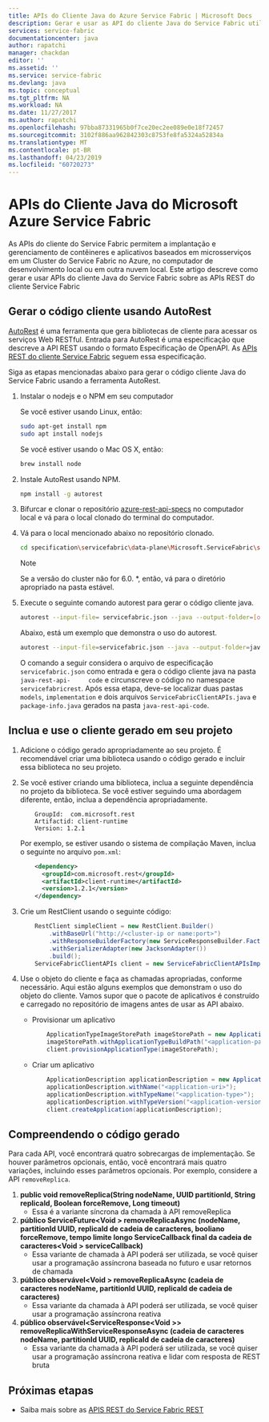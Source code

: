 ```yaml
---
title: APIs do Cliente Java do Azure Service Fabric | Microsoft Docs
description: Gerar e usar as API do cliente Java do Service Fabric utilizando a especificação API REST do cliente Service Fabric
services: service-fabric
documentationcenter: java
author: rapatchi
manager: chackdan
editor: ''
ms.assetid: ''
ms.service: service-fabric
ms.devlang: java
ms.topic: conceptual
ms.tgt_pltfrm: NA
ms.workload: NA
ms.date: 11/27/2017
ms.author: rapatchi
ms.openlocfilehash: 97bba87331965b0f7ce20ec2ee089e0e18f72457
ms.sourcegitcommit: 3102f886aa962842303c8753fe8fa5324a52834a
ms.translationtype: MT
ms.contentlocale: pt-BR
ms.lasthandoff: 04/23/2019
ms.locfileid: "60720273"
---
```

# <a name="azure-service-fabric-java-client-apis"></a>APIs do Cliente Java do Microsoft Azure Service Fabric

As APIs do cliente do Service Fabric permitem a implantação e gerenciamento de contêineres e aplicativos baseados em microsserviços em um Cluster do Service Fabric no Azure, no computador de desenvolvimento local ou em outra nuvem local. Este artigo descreve como gerar e usar APIs do cliente Java do Service Fabric sobre as APIs REST do cliente Service Fabric

## <a name="generate-the-client-code-using-autorest"></a>Gerar o código cliente usando AutoRest

[AutoRest](https://github.com/Azure/autorest) é uma ferramenta que gera bibliotecas de cliente para acessar os serviços Web RESTful. Entrada para AutoRest é uma especificação que descreve a API REST usando o formato Especificação de OpenAPI. As [APIs REST do cliente Service Fabric](https://github.com/Azure/azure-rest-api-specs/tree/master/specification/servicefabric/data-plane) seguem essa especificação.

Siga as etapas mencionadas abaixo para gerar o código cliente Java do Service Fabric usando a ferramenta AutoRest.

1. Instalar o nodejs e o NPM em seu computador

    Se você estiver usando Linux, então:
    ```bash
    sudo apt-get install npm
    sudo apt install nodejs
    ```
    Se você estiver usando o Mac OS X, então:
    ```bash
    brew install node
    ```

2. Instale AutoRest usando NPM.
    ```bash
    npm install -g autorest
    ```

3. Bifurcar e clonar o repositório [azure-rest-api-specs](https://github.com/Azure/azure-rest-api-specs) no computador local e vá para o local clonado do terminal do computador.


4. Vá para o local mencionado abaixo no repositório clonado.
    ```bash
    cd specification\servicefabric\data-plane\Microsoft.ServiceFabric\stable\6.0
    ```

    > [!NOTE]
    > Se a versão do cluster não for 6.0. *, então, vá para o diretório apropriado na pasta estável.
    >   

5. Execute o seguinte comando autorest para gerar o código cliente java.
    
    ```bash
    autorest --input-file= servicefabric.json --java --output-folder=[output-folder-name] --namespace=[namespace-of-generated-client]
    ```
   Abaixo, está um exemplo que demonstra o uso do autorest.
   
    ```bash
    autorest --input-file=servicefabric.json --java --output-folder=java-rest-api-code --namespace=servicefabricrest
    ```
   
   O comando a seguir considera o arquivo de especificação ``servicefabric.json`` como entrada e gera o código cliente java na pasta ``java-rest-api-     code`` e circunscreve o código no namespace ``servicefabricrest``. Após essa etapa, deve-se localizar duas pastas ``models``, ``implementation`` e dois arquivos ``ServiceFabricClientAPIs.java`` e ``package-info.java`` gerados na pasta ``java-rest-api-code``.


## <a name="include-and-use-the-generated-client-in-your-project"></a>Inclua e use o cliente gerado em seu projeto

1. Adicione o código gerado apropriadamente ao seu projeto. É recomendável criar uma biblioteca usando o código gerado e incluir essa biblioteca no seu projeto.
2. Se você estiver criando uma biblioteca, inclua a seguinte dependência no projeto da biblioteca. Se você estiver seguindo uma abordagem diferente, então, inclua a dependência apropriadamente.

    ```
        GroupId:  com.microsoft.rest
        Artifactid: client-runtime
        Version: 1.2.1
    ```
    Por exemplo, se estiver usando o sistema de compilação Maven, inclua o seguinte no arquivo ``pom.xml``:

    ```xml
        <dependency>
          <groupId>com.microsoft.rest</groupId>
          <artifactId>client-runtime</artifactId>
          <version>1.2.1</version>
        </dependency>
    ```

3. Crie um RestClient usando o seguinte código:

    ```java
        RestClient simpleClient = new RestClient.Builder()
            .withBaseUrl("http://<cluster-ip or name:port>")
            .withResponseBuilderFactory(new ServiceResponseBuilder.Factory())
            .withSerializerAdapter(new JacksonAdapter())
            .build();
        ServiceFabricClientAPIs client = new ServiceFabricClientAPIsImpl(simpleClient);
    ```
4. Use o objeto do cliente e faça as chamadas apropriadas, conforme necessário. Aqui estão alguns exemplos que demonstram o uso do objeto do cliente. Vamos supor que o pacote de aplicativos é construído e carregado no repositório de imagens antes de usar as API abaixo.
    * Provisionar um aplicativo
    
        ```java
            ApplicationTypeImageStorePath imageStorePath = new ApplicationTypeImageStorePath();
            imageStorePath.withApplicationTypeBuildPath("<application-path-in-image-store>");
            client.provisionApplicationType(imageStorePath);
        ```
    * Criar um aplicativo

        ```java
            ApplicationDescription applicationDescription = new ApplicationDescription();
            applicationDescription.withName("<application-uri>");
            applicationDescription.withTypeName("<application-type>");
            applicationDescription.withTypeVersion("<application-version>");
            client.createApplication(applicationDescription);
        ```

## <a name="understanding-the-generated-code"></a>Compreendendo o código gerado
Para cada API, você encontrará quatro sobrecargas de implementação. Se houver parâmetros opcionais, então, você encontrará mais quatro variações, incluindo esses parâmetros opcionais. Por exemplo, considere a API ``removeReplica``.
 1. **public void removeReplica(String nodeName, UUID partitionId, String replicaId, Boolean forceRemove, Long timeout)**
    * Essa é a variante síncrona da chamada à API removeReplica
 2. **público ServiceFuture\<Void > removeReplicaAsync (nodeName, partitionId UUID, replicaId de cadeia de caracteres, booliano forceRemove, tempo limite longo ServiceCallback final da cadeia de caracteres\<Void > serviceCallback)**
    * Essa variante de chamada à API poderá ser utilizada, se você quiser usar a programação assíncrona baseada no futuro e usar retornos de chamada
 3. **público observável\<Void > removeReplicaAsync (cadeia de caracteres nodeName, partitionId UUID, replicaId de cadeia de caracteres)**
    * Essa variante da chamada à API poderá ser utilizada, se você quiser usar a programação assíncrona reativa
 4. **público observável\<ServiceResponse\<Void >> removeReplicaWithServiceResponseAsync (cadeia de caracteres nodeName, partitionId UUID, replicaId de cadeia de caracteres)**
    * Essa variante da chamada à API poderá ser utilizada, se você quiser usar a programação assíncrona reativa e lidar com resposta de REST bruta

## <a name="next-steps"></a>Próximas etapas
* Saiba mais sobre as [APIS REST do Service Fabric REST](https://docs.microsoft.com/rest/api/servicefabric/)


